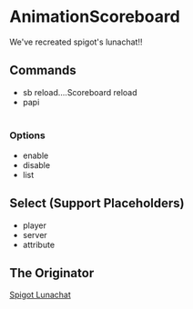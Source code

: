 # AnimationScoreboard
We've recreated spigot's lunachat!!
## Commands
- sb reload....Scoreboard reload  
- papi <Option> <Select>
### Options
- enable
- disable 
- list  
## Select (Support Placeholders)
- player  
- server  
- attribute  
## The Originator
[Spigot Lunachat](https://www.spigotmc.org/resources/lunachat.82293/)
